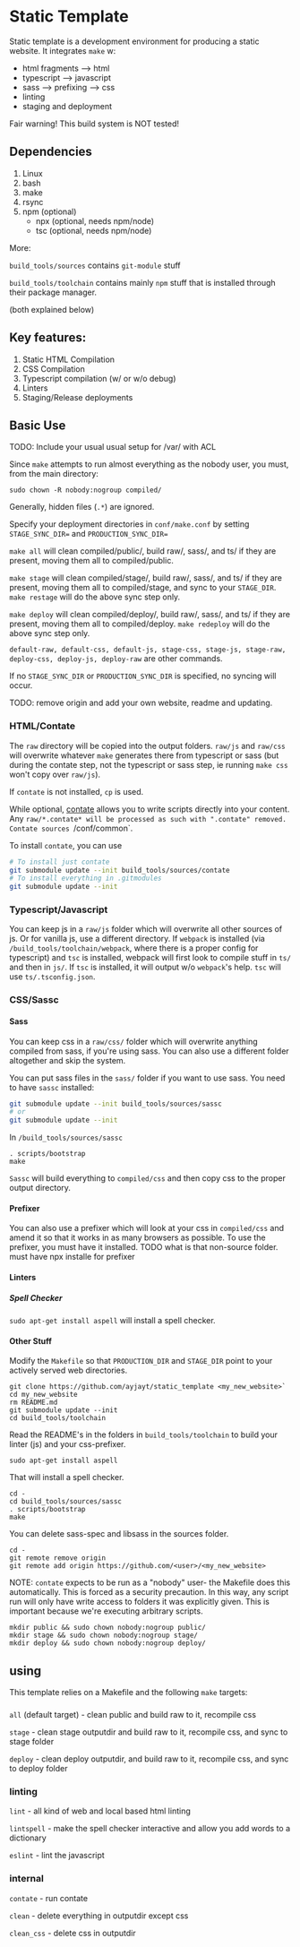 # Static Template

Static template is a development environment for producing a static website. It integrates `make` w:
* html fragments --> html
* typescript --> javascript
* sass --> prefixing --> css
* linting
* staging and deployment


Fair warning! This build system is NOT tested!

## Dependencies

1) Linux
2) bash
3) make
4) rsync
5) npm (optional)
	- npx (optional, needs npm/node)
	- tsc (optional, needs npm/node)

More:

`build_tools/sources` contains `git-module` stuff

`build_tools/toolchain` contains mainly `npm` stuff that is installed through their package manager.

(both explained below)

## Key features:

1) Static HTML Compilation
2) CSS Compilation
4) Typescript compilation (w/ or w/o debug)
3) Linters
5) Staging/Release deployments

## Basic Use

TODO: Include your usual usual setup for /var/ with ACL

Since `make` attempts to run almost everything as the nobody user, you must, from the main directory:

```
sudo chown -R nobody:nogroup compiled/
```

Generally, hidden files (`.*`) are ignored.

Specify your deployment directories in `conf/make.conf` by setting `STAGE_SYNC_DIR=` and `PRODUCTION_SYNC_DIR=`

`make all` will clean compiled/public/, build raw/, sass/, and ts/ if they are present, moving them all to compiled/public.

`make stage` will clean compiled/stage/, build raw/, sass/, and ts/ if they are present, moving them all to compiled/stage, and sync to your `STAGE_DIR`.
`make restage` will do the above sync step only.

`make deploy` will clean compiled/deploy/, build raw/, sass/, and ts/ if they are present, moving them all to compiled/deploy.
`make redeploy` will do the above sync step only.

`default-raw, default-css, default-js, stage-css, stage-js, stage-raw, deploy-css, deploy-js, deploy-raw` are other commands.

If no `STAGE_SYNC_DIR` or `PRODUCTION_SYNC_DIR` is specified, no syncing will occur.

TODO: remove origin and add your own website, readme and updating.

### HTML/Contate

The `raw` directory will be copied into the output folders. `raw/js` and `raw/css` will overwrite whatever `make` generates there from typescript or sass (but during the contate step, not the typescript or sass step, ie running `make css` won't copy over `raw/js`).

If `contate` is not installed, `cp` is used. 

While optional, [contate](https://github.com/ajpikul.com/contate) allows you to write scripts directly into your content. Any `raw/*.contate* will be processed as such with ".contate" removed. Contate sources `/conf/common`. 

To install `contate`, you can use

```bash
# To install just contate
git submodule update --init build_tools/sources/contate
# To install everything in .gitmodules
git submodule update --init
```

### Typescript/Javascript

You can keep js in a `raw/js` folder which will overwrite all other sources of js. Or for vanilla js, use a different directory. If `webpack` is installed (via `/build_tools/toolchain/webpack`, where there is a proper config for typescript) and `tsc` is installed, webpack will first look to compile stuff in `ts/` and then in `js/`.  If `tsc` is installed, it will output w/o `webpack`'s help. `tsc` will use `ts/.tsconfig.json`. 

### CSS/Sassc

#### Sass

You can keep css in a `raw/css/` folder which will overwrite anything compiled from sass, if you're using sass. You can also use a different folder altogether and skip the system.

You can put sass files in the `sass/` folder if you want to use sass. You need to have `sassc` installed:

```bash
git submodule update --init build_tools/sources/sassc
# or
git submodule update --init
```
In `/build_tools/sources/sassc`
```
. scripts/bootstrap
make
```

`Sassc` will build everything to `compiled/css` and then copy css to the proper output directory.

#### Prefixer

You can also use a prefixer which will look at your css in `compiled/css` and amend it so that it works in as many browsers as possible. 
To use the prefixer, you must have it installed.
TODO what is that non-source folder. must have npx installe for prefixer

#### Linters

##### Spell Checker

`sudo apt-get install aspell` will install a spell checker.


#### Other Stuff
Modify the `Makefile` so that `PRODUCTION_DIR` and `STAGE_DIR` point to your actively served web directories.
```
git clone https://github.com/ayjayt/static_template <my_new_website>`
cd my_new_website
rm README.md
git submodule update --init
cd build_tools/toolchain
```
Read the README's in the folders in `build_tools/toolchain` to build your linter (js) and your css-prefixer.

`sudo apt-get install aspell`

That will install a spell checker.
```
cd -
cd build_tools/sources/sassc
. scripts/bootstrap
make
```
You can delete sass-spec and libsass in the sources folder.
```
cd -
git remote remove origin
git remote add origin https://github.com/<user>/<my_new_website>
```

NOTE: `contate` expects to be run as a "nobody" user- the Makefile does this automatically. This is forced as a security precaution. In this way, any script run will only have write access to folders it was explicitly given. This is important because we're executing arbitrary scripts.


```
mkdir public && sudo chown nobody:nogroup public/
mkdir stage && sudo chown nobody:nogroup stage/
mkdir deploy && sudo chown nobody:nogroup deploy/
```

## using

This template relies on a Makefile and the following `make` targets:

###
`all` (default target) - clean public and build raw to it, recompile css

`stage` - clean stage outputdir and build raw to it, recompile css, and sync to stage folder

`deploy` - clean deploy outputdir, and build raw to it, recompile css, and sync to deploy folder 

### linting
`lint` - all kind of web and local based html linting

`lintspell` - make the spell checker interactive and allow you add words to a dictionary

`eslint` - lint the javascript

### internal
`contate` - run contate

`clean` - delete everything in outputdir except css

`clean_css` - delete css in outputdir
